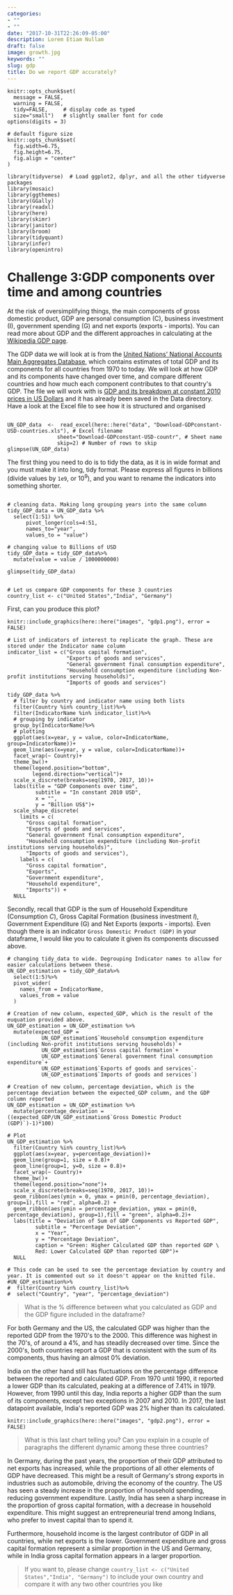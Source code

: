 ```yaml
---
categories:
- ""
- ""
date: "2017-10-31T22:26:09-05:00"
description: Lorem Etiam Nullam
draft: false
image: growth.jpg
keywords: ""
slug: gdp
title: Do we report GDP accurately?
---
```



```{r, setup, echo=FALSE}
knitr::opts_chunk$set(
  message = FALSE, 
  warning = FALSE, 
  tidy=FALSE,     # display code as typed
  size="small")   # slightly smaller font for code
options(digits = 3)

# default figure size
knitr::opts_chunk$set(
  fig.width=6.75, 
  fig.height=6.75,
  fig.align = "center"
)
```


```{r load-libraries, echo=FALSE}
library(tidyverse)  # Load ggplot2, dplyr, and all the other tidyverse packages
library(mosaic)
library(ggthemes)
library(GGally)
library(readxl)
library(here)
library(skimr)
library(janitor)
library(broom)
library(tidyquant)
library(infer)
library(openintro)
```


# Challenge 3:GDP components over time and among countries

At the risk of oversimplifying things, the main components of gross domestic product, GDP are personal consumption (C), business investment (I), government spending (G) and net exports (exports - imports). You can read more about GDP and the different approaches in calculating at the [Wikipedia GDP page](https://en.wikipedia.org/wiki/Gross_domestic_product).

The GDP data we will look at is from the [United Nations' National Accounts Main Aggregates Database](https://unstats.un.org/unsd/snaama/Downloads), which contains estimates of total GDP and its components for all countries from 1970 to today. We will look at how GDP and its components have changed over time, and compare different countries and how much each component contributes to that country's GDP. The file we will work with is [GDP and its breakdown at constant 2010 prices in US Dollars](http://unstats.un.org/unsd/amaapi/api/file/6) and it has already been saved in the Data directory. Have a look at the Excel file to see how it is structured and organised


```{r read_GDP_data}

UN_GDP_data  <-  read_excel(here::here("data", "Download-GDPconstant-USD-countries.xls"), # Excel filename
                sheet="Download-GDPconstant-USD-countr", # Sheet name
                skip=2) # Number of rows to skip
glimpse(UN_GDP_data)
```

The first thing you need to do is to tidy the data, as it is in wide format and you must make it into long, tidy format. Please express all figures in billions (divide values by `1e9`, or $10^9$), and you want to rename the indicators into something shorter.


```{r reshape_GDP_data}

# cleaning data. Making long grouping years into the same column
tidy_GDP_data = UN_GDP_data %>%
  select(1:51) %>% 
      pivot_longer(cols=4:51,
      names_to="year",
      values_to = "value")

# changing value to Billions of USD
tidy_GDP_data = tidy_GDP_data%>%
  mutate(value = value / 1000000000)

glimpse(tidy_GDP_data)


# Let us compare GDP components for these 3 countries
country_list <- c("United States","India", "Germany")
```

First, can you produce this plot?


```{r gdp1, out.width="100%"}
knitr::include_graphics(here::here("images", "gdp1.png"), error = FALSE)
```

```{r}
# List of indicators of interest to replicate the graph. These are stored under the Indicator name column
indicator_list = c("Gross capital formation", 
                   "Exports of goods and services", 
                   "General government final consumption expenditure", 
                   "Household consumption expenditure (including Non-profit institutions serving households)", 
                   "Imports of goods and services")

tidy_GDP_data %>%
  # filter by country and indicator name using both lists
  filter(Country %in% country_list)%>%
  filter(IndicatorName %in% indicator_list)%>%
  # grouping by indicator
  group_by(IndicatorName)%>%
  # plotting
  ggplot(aes(x=year, y = value, color=IndicatorName, group=IndicatorName))+
  geom_line(aes(x=year, y = value, color=IndicatorName))+
  facet_wrap(~ Country)+
  theme_bw()+
  theme(legend.position="bottom", 
        legend.direction="vertical")+
  scale_x_discrete(breaks=seq(1970, 2017, 10))+
  labs(title = "GDP Components over time",
         subtitle = "In constant 2010 USD",
         x = "", 
         y = "Billion US$")+
  scale_shape_discrete(
    limits = c(
      "Gross capital formation", 
      "Exports of goods and services", 
      "General government final consumption expenditure", 
      "Household consumption expenditure (including Non-profit institutions serving households)", 
      "Imports of goods and services"),
    labels = c(
      "Gross capital formation", 
      "Exports", 
      "Government expenditure",
      "Household expenditure", 
      "Imports")) +
  NULL
```


Secondly, recall that GDP is the sum of Household Expenditure (Consumption *C*), Gross Capital Formation (business investment *I*), Government Expenditure (G) and Net Exports (exports - imports). Even though there is an indicator `Gross Domestic Product (GDP)` in your dataframe, I would like you to calculate it given its components discussed above.

```{r}
# changing tidy_data to wide. Degrouping Indicator names to allow for easier calculations between these. 
UN_GDP_estimation = tidy_GDP_data%>%
  select(1:5)%>%
  pivot_wider(
    names_from = IndicatorName, 
    values_from = value
  )

# Creation of new column, expected_GDP, which is the result of the euquation provided above. 
UN_GDP_estimation = UN_GDP_estimation %>%
  mutate(expected_GDP = 
           UN_GDP_estimation$`Household consumption expenditure (including Non-profit institutions serving households)`+
           UN_GDP_estimation$`Gross capital formation`+
           UN_GDP_estimation$`General government final consumption expenditure`+
           UN_GDP_estimation$`Exports of goods and services`-
           UN_GDP_estimation$`Imports of goods and services`)

# Creation of new column, percentage deviation, which is the percentage deviation between the expected_GDP column, and the GDP column reported
UN_GDP_estimation = UN_GDP_estimation %>%
  mutate(percentage_deviation = ((expected_GDP/UN_GDP_estimation$`Gross Domestic Product (GDP)`)-1)*100)

# Plot
UN_GDP_estimation %>%
  filter(Country %in% country_list)%>%
  ggplot(aes(x=year, y=percentage_deviation))+
  geom_line(group=1, size = 0.8)+
  geom_line(group=1, y=0, size = 0.8)+
  facet_wrap(~ Country)+
  theme_bw()+
  theme(legend.position="none")+
  scale_x_discrete(breaks=seq(1970, 2017, 10))+
  geom_ribbon(aes(ymin = 0, ymax = pmin(0, percentage_deviation), group=1),fill = "red", alpha=0.2) +
  geom_ribbon(aes(ymin = percentage_deviation, ymax = pmin(0, percentage_deviation), group=1),fill = "green", alpha=0.2)+
  labs(title = "Deviation of Sum of GDP Components vs Reported GDP",
         subtitle = "Percentage Deviation",
         x = "Year", 
         y = "Percentage Deviation", 
         caption = "Green: Higher Calculated GDP than reported GDP \
         Red: Lower Calculated GDP than reported GDP")+
  NULL

# This code can be used to see the percentage deviation by country and year. It is commented out so it doesn't appear on the knitted file. 
#UN_GDP_estimation%>%
#  filter(Country %in% country_list)%>%
#  select("Country", "year", "percentage_deviation")
```


> What is the % difference between what you calculated as GDP and the GDP figure included in the dataframe?

For both Germany and the US, the calculated GDP was higher than the reported GDP from the 1970's to the 2000. This difference was highest in the 70's, of around a 4%, and has steadily decreased over time. Since the 2000's, both countries report a GDP that is consistent with the sum of its components, thus having an almost 0% deviation. 

India on the other hand still has fluctuations on the percentage difference between the reported and calculated GDP. From 1970 until 1990, it reported a lower GDP than its calculated, peaking at a difference of 7.41% in 1979. However, from 1990 until this day, India reports a higher GDP than the sum of its components, except two exceptions in 2007 and 2010. In 2017, the last datapoint available, India's reported GDP was 2% higher than its calculated.

```{r gdp2, echo=FALSE, out.width="100%"}
knitr::include_graphics(here::here("images", "gdp2.png"), error = FALSE)
```



> What is this last chart telling you? Can you explain in a couple of paragraphs the different dynamic among these three countries?

In Germany, during the past years, the proportion of their GDP attributed to net exports has increased, while the proportions of all other elements of GDP have decreased. This might be a result of Germany's strong exports in industries such as automobile, driving the economy of the country. The US has seen a steady increase in the proportion of household spending, reducing government expenditure. Lastly, India has seen a sharp increase in the proportion of gross capital formation, with a decrease in household expenditure. This might suggest an entrepreneurial trend among Indians, who prefer to invest capital than to spend it. 

Furthermore, household income is the largest contributor of GDP in all countries, while net exports is the lower. Government expenditure and gross capital formation represent a similar proportion in the US and Germany, while in India gross capital formation appears in a larger proportion. 

> If you want to, please change `country_list <- c("United States","India", "Germany")` to include your own country and compare it with any two other countries you like